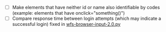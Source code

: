 - [ ] Make elements that have neither id or name also identifiable by codes (example: elements that have onclick="something()")
- [ ] Compare response time between login attempts (which may indicate a successful login)
fixed in [wfs-browser-input-2.0.py](wfs-browser-input-2.0.py)
